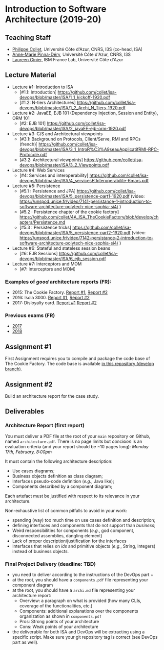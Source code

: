 # Introduction to Software Architecture (2019-20)

## Teaching Staff

  * [Philippe Collet](collet@i3s.unice.fr), Université Côte d'Azur, CNRS, I3S (co-head, ISA)
  * [Anne-Marie Pinna-Déry](pinna@unice.fr), Université Côte d'Azur, CNRS, I3S
  * [Laureen Ginier](laureen.ginier@univ-cotedazur.fr), IBM France Lab, Université Côte d'Azur


## Lecture Material

  - Lecture #1: Introduction to ISA
    - [#1.1: Introduction] https://github.com/collet/isa-devops/blob/master/ISA/1_1_kickoff-1920.pdf
    - [#1.2: N-tiers Architectures] https://github.com/collet/isa-devops/blob/master/ISA/1_2_Archi_N_Tiers-1920.pdf
  - Lecture #2: JavaEE, EJB 101 (Dependency Injection, Session and Entity), ORM 101
    - [#2: EJB 101] https://github.com/collet/isa-devops/blob/master/ISA/2_javaEE-ejb-orm-1920.pdf
  - Lecture #3: C/S and Architectural viewpoints
    - [#3.1: Background on Protocols, Client/Serve, RMI and RPCs (french)] https://github.com/collet/isa-devops/blob/master/ISA/3_1_IntroR%C3%A9seauApplicatifRMI-RPC-Protocole.pdf
    - [#3.2: Architectural viewpoints] https://github.com/collet/isa-devops/blob/master/ISA/3_2_Viewpoints.pdf
  - Lecture #4: Web Services
    - [#4: Services and interoperability] https://github.com/collet/isa-devops/blob/master/ISA/4_servicesEtInteroperabilite-6mars.pdf
  - Lecture #5: Persistence
    - [#5.1 : Persistence and JPA] https://github.com/collet/isa-devops/blob/master/ISA/5_persistence-part1-1920.pdf (video: https://unspod.unice.fr/video/7141-persistance-1-introduction-to-software-architecture-polytech-nice-sophia-si4/ )
    - [#5.2 : Persistence chapter of the cookie factory] https://github.com/collet/4A_ISA_TheCookieFactory/blob/develop/chapters/Persistence.md
    - [#5.3 : Persistence tricks] https://github.com/collet/isa-devops/blob/master/ISA/5_persistence-part2-1920.pdf (video: https://unspod.unice.fr/video/7142-persistance-2-introduction-to-software-architecture-polytech-nice-sophia-si4/ )
  - Lecture #6: Stateful and stateless session beans
    - [#6: EJB Sessions] https://github.com/collet/isa-devops/blob/master/ISA/6_ejb_session.pdf
  - Lecture #7: Interceptors and MOM
    - [#7: Interceptors and MOM]

### Examples of _good_ architecture reports (FR):

  - 2015: The Cookie Factory. [Report #1](https://github.com/collet/isa-devops/blob/master/ISA/reports_examples/2015_1.pdf), [Report #2](https://github.com/collet/isa-devops/blob/master/ISA/reports_examples/2015_2.pdf)
  - 2016: Isola 3000. [Report #1](https://github.com/collet/isa-devops/blob/master/ISA/reports_examples/2016_1.pdf), [Report #2](https://github.com/collet/isa-devops/blob/master/ISA/reports_examples/2016_2.pdf)
  - 2017: Disloyalty card. [Report #1](https://github.com/collet/isa-devops/blob/master/ISA/reports_examples/2017_1.pdf) [Report #2](https://github.com/collet/isa-devops/blob/master/ISA/reports_examples/2017_2.pdf)

### Previous exams (FR)

  - [2017](https://github.com/collet/isa-devops/blob/master/ISA/exams/exam_2017.pdf)
  - [2018](https://github.com/collet/isa-devops/blob/master/ISA/exams/exam_2018.pdf)
  
## Assignment #1

First Assignment requires you to compile and package the code base of The Cookie Factory. The code base is available [in this repository (develop branch)](https://github.com/collet/4A_ISA_TheCookieFactory).

## Assignment #2

Build an architecture report for the case study.

## Deliverables

### Architecture Report (first report)

You must deliver a PDF file at the root of your `main` repository on Github, named `architecture.pdf`. There is no page limits but _concision_ is an evaluation criteria (and your report should be ~10 pages long): *Monday 17th, February, 8:00pm*

It must contain the following architecture description:

  - Use cases diagrams;
  - Business objects definition as class diagram;
  - Interfaces pseudo-code definition (_e.g._, Java like);
  - Components described by a component diagram;

Each artefact must be justified with respect to its relevance in your architecture.

Non-exhaustive list of common pitfalls to avoid in your work:

  - spending (way) too much time on use cases definition and description;
  - defining interfaces and components that do not support than _business_;
  - Weird responsibilities for components (_e.g._, god component, disconnected assemblies, dangling element)
  - Lack of proper description/justification for the interfaces
  - Interfaces that relies on _ids_ and primitive objects (_e.g._, String, Integers) instead of business objects.


### Final Project Delivery (deadline: TBD)

  - you need to deliver according to the instructions of the DevOps part +
  - at the root, you should have a `components.pdf` file representing your component diagram
  - at the root, you should have a `archi.md` file representing your architecture report:
      - Overview: a paragraph on what is provided (how many CLIs, coverage of the functionalities, etc.)
      - Components: additional explanations over the components organization as shown in `components.pdf`
      - Pros: Strong points of your architecture
      - Cons: Weak points of your architecture 
  - the deliverable for both ISA and DevOps will be extracting using a specific script. Make sure your git repository tag is correct (see DevOps part as well).
